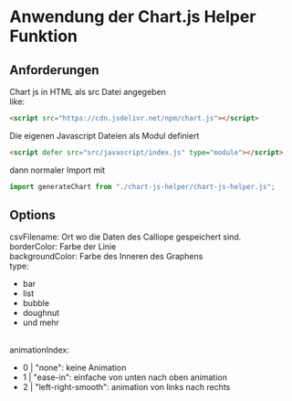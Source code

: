 # Anwendung der Chart.js Helper Funktion


## Anforderungen
Chart js in HTML als src Datei angegeben<br>
like: <br>
```html
<script src="https://cdn.jsdelivr.net/npm/chart.js"></script>
```
Die eigenen Javascript Dateien als Modul definiert <br>
```html
<script defer src="src/javascript/index.js" type="module"></script>
```
dann normaler Import mit
```javascript
import generateChart from "./chart-js-helper/chart-js-helper.js";
```

## Options
csvFilename: Ort wo die Daten des Calliope gespeichert sind. <br>
borderColor: Farbe der Linie <br>
backgroundColor: Farbe des Inneren des Graphens <br>
type:
<ul>
    <li>bar</li>
    <li>list</li>
    <li>bubble</li>
    <li>doughnut</li>
    <li>und mehr</li>
</ul>
<br>
animationIndex:
<ul>
    <li>0 | "none": keine Animation</li>
    <li>1 | "ease-in": einfache von unten nach oben animation</li>
    <li>2 | "left-right-smooth": animation von links nach rechts</li>
</ul>
